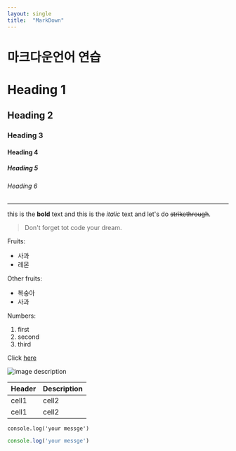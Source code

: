 ```yaml
---
layout: single
title:  "MarkDown"
---
```

# 마크다운언어 연습


<!-- Heading -->
# Heading 1
## Heading 2
### Heading 3
#### Heading 4
##### Heading 5
###### Heading 6

<!-- Line -->
----------------------------------

<!-- Text attributes -->
this is the **bold** text and this is the *italic* text and let's do ~~strikethrough~~.

<!-- Quote -->
> Don't forget tot code your dream.

<!-- Bullet list -->
Fruits:
* 사과
* 레몬

Other fruits:
- 복숭아
- 사과

<!-- Numbered list -->
Numbers:
1. first
2. second
3. third

<!-- Link -->
Click [here](https://www.youtube.com/watch?v=kMEb_BzyUqk)

<!-- Image -->
![image description](https://user-images.githubusercontent.com/79849659/226180767-fbf81498-8391-472e-be85-1d84b928cd3a.jpg)

<!-- Table -->
|Header|Description|
|--|--|
|cell1|cell2|
|cell1|cell2|

<!-- Code -->
`console.log('your messge')`

```js
console.log('your messge')
```
